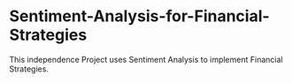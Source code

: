 Sentiment-Analysis-for-Financial-Strategies
===========================================

This independence Project uses Sentiment Analysis to implement Financial Strategies.
